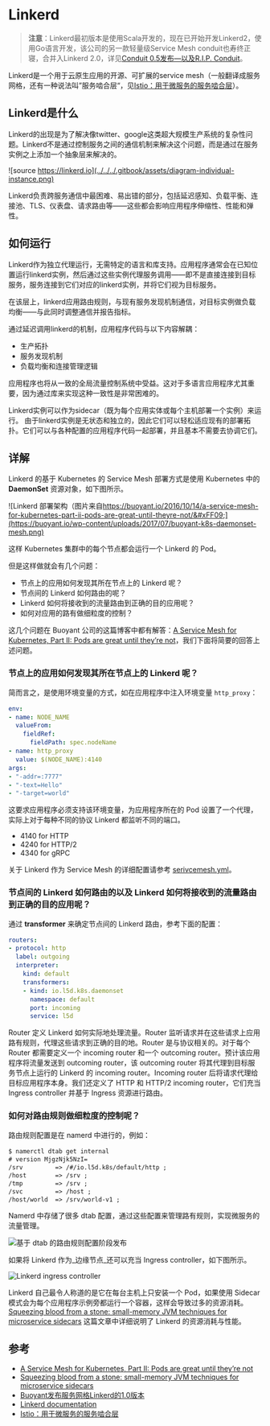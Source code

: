 # Linkerd

> **注意**：Linkerd最初版本是使用Scala开发的，现在已开始开发Linkerd2，使用Go语言开发，该公司的另一款轻量级Service Mesh conduit也寿终正寝，合并入Linkerd 2.0，详见[Conduit 0.5发布—以及R.I.P. Conduit](http://www.servicemesher.com/blog/rip-conduit/)。

Linkerd是一个用于云原生应用的开源、可扩展的service mesh（一般翻译成服务网格，还有一种说法叫”服务啮合层“，见[Istio：用于微服务的服务啮合层](http://www.infoq.com/cn/news/2017/05/istio)）。

## Linkerd是什么

Linkerd的出现是为了解决像twitter、google这类超大规模生产系统的复杂性问题。Linkerd不是通过控制服务之间的通信机制来解决这个问题，而是通过在服务实例之上添加一个抽象层来解决的。

![source https://linkerd.io](../../../.gitbook/assets/diagram-individual-instance.png)

Linkerd负责跨服务通信中最困难、易出错的部分，包括延迟感知、负载平衡、连接池、TLS、仪表盘、请求路由等——这些都会影响应用程序伸缩性、性能和弹性。

## 如何运行

Linkerd作为独立代理运行，无需特定的语言和库支持。应用程序通常会在已知位置运行linkerd实例，然后通过这些实例代理服务调用——即不是直接连接到目标服务，服务连接到它们对应的linkerd实例，并将它们视为目标服务。

在该层上，linkerd应用路由规则，与现有服务发现机制通信，对目标实例做负载均衡——与此同时调整通信并报告指标。

通过延迟调用linkerd的机制，应用程序代码与以下内容解耦：

* 生产拓扑
* 服务发现机制
* 负载均衡和连接管理逻辑

应用程序也将从一致的全局流量控制系统中受益。这对于多语言应用程序尤其重要，因为通过库来实现这种一致性是非常困难的。

Linkerd实例可以作为sidecar（既为每个应用实体或每个主机部署一个实例）来运行。 由于linkerd实例是无状态和独立的，因此它们可以轻松适应现有的部署拓扑。它们可以与各种配置的应用程序代码一起部署，并且基本不需要去协调它们。

## 详解

Linkerd 的基于 Kubernetes 的 Service Mesh 部署方式是使用 Kubernetes 中的 **DaemonSet** 资源对象，如下图所示。

![Linkerd &#x90E8;&#x7F72;&#x67B6;&#x6784;&#xFF08;&#x56FE;&#x7247;&#x6765;&#x81EA;https://buoyant.io/2016/10/14/a-service-mesh-for-kubernetes-part-ii-pods-are-great-until-theyre-not/&#xFF09;](https://buoyant.io/wp-content/uploads/2017/07/buoyant-k8s-daemonset-mesh.png)

这样 Kubernetes 集群中的每个节点都会运行一个 Linkerd 的 Pod。

但是这样做就会有几个问题：

* 节点上的应用如何发现其所在节点上的 Linkerd 呢？
* 节点间的 Linkerd 如何路由的呢？
* Linkerd 如何将接收到的流量路由到正确的目的应用呢？
* 如何对应用的路有做细粒度的控制？

这几个问题在 Buoyant 公司的这篇博客中都有解答：[A Service Mesh for Kubernetes, Part II: Pods are great until they’re not](https://buoyant.io/2016/10/14/a-service-mesh-for-kubernetes-part-ii-pods-are-great-until-theyre-not/)，我们下面将简要的回答上述问题。

### 节点上的应用如何发现其所在节点上的 Linkerd 呢？

简而言之，是使用环境变量的方式，如在应用程序中注入环境变量 `http_proxy`：

```yaml
env:
- name: NODE_NAME
  valueFrom:
    fieldRef:
      fieldPath: spec.nodeName
- name: http_proxy
  value: $(NODE_NAME):4140
args:
- "-addr=:7777"
- "-text=Hello"
- "-target=world"
```

这要求应用程序必须支持该环境变量，为应用程序所在的 Pod 设置了一个代理，实际上对于每种不同的协议 Linkerd 都监听不同的端口。

* 4140 for HTTP
* 4240 for HTTP/2
* 4340 for gRPC

关于 Linkerd 作为 Service Mesh 的详细配置请参考 [serivcemesh.yml](https://github.com/rootsongjc/kubernetes-handbook/blob/master/manifests/linkerd/servicemesh.yml)。

### 节点间的 Linkerd 如何路由的以及 Linkerd 如何将接收到的流量路由到正确的目的应用呢？

通过 **transformer** 来确定节点间的 Linkerd 路由，参考下面的配置：

```yaml
routers:
- protocol: http
  label: outgoing
  interpreter:
    kind: default
    transformers:
    - kind: io.l5d.k8s.daemonset
      namespace: default
      port: incoming
      service: l5d
```

Router 定义 Linkerd 如何实际地处理流量。Router 监听请求并在这些请求上应用路有规则，代理这些请求到正确的目的地。Router 是与协议相关的。对于每个 Router 都需要定义一个 incoming router 和一个 outcoming router。预计该应用程序将流量发送到 outcoming router，该 outcoming router 将其代理到目标服务节点上运行的 Linkerd 的 incoming router。Incoming router 后将请求代理给目标应用程序本身。我们还定义了 HTTP 和 HTTP/2 incoming router，它们充当 Ingress controller 并基于 Ingress 资源进行路由。

### 如何对路由规则做细粒度的控制呢？

路由规则配置是在 namerd 中进行的，例如：

```text
$ namerctl dtab get internal
# version MjgzNjk5NzI=
/srv         => /#/io.l5d.k8s/default/http ;
/host        => /srv ;
/tmp         => /srv ;
/svc         => /host ;
/host/world  => /srv/world-v1 ;
```

Namerd 中存储了很多 dtab 配置，通过这些配置来管理路有规则，实现微服务的流量管理。

![&#x57FA;&#x4E8E; dtab &#x7684;&#x8DEF;&#x7531;&#x89C4;&#x5219;&#x914D;&#x7F6E;&#x9636;&#x6BB5;&#x53D1;&#x5E03;](https://buoyant.io/wp-content/uploads/2017/07/buoyant-4_override.png)

如果将 Linkerd 作为_边缘节点_还可以充当 Ingress controller，如下图所示。

![Linkerd ingress controller](https://buoyant.io/wp-content/uploads/2017/07/buoyant-k8s-hello-world-ingress-controller-1.png)

Linkerd 自己最令人称道的是它在每台主机上只安装一个 Pod，如果使用 Sidecar 模式会为每个应用程序示例旁都运行一个容器，这样会导致过多的资源消耗。[Squeezing blood from a stone: small-memory JVM techniques for microservice sidecars](https://buoyant.io/2016/06/17/small-memory-jvm-techniques-for-microservice-sidecars/) 这篇文章中详细说明了 Linkerd 的资源消耗与性能。

## 参考

* [A Service Mesh for Kubernetes, Part II: Pods are great until they’re not](https://buoyant.io/2016/10/14/a-service-mesh-for-kubernetes-part-ii-pods-are-great-until-theyre-not/)
* [Squeezing blood from a stone: small-memory JVM techniques for microservice sidecars](https://buoyant.io/2016/06/17/small-memory-jvm-techniques-for-microservice-sidecars/)
* [Buoyant发布服务网格Linkerd的1.0版本](http://www.infoq.com/cn/news/2017/05/buoyant-release-ver-1-of-linkerd)
* [Linkerd documentation](https://linkerd.io/documentation/)
* [Istio：用于微服务的服务啮合层](http://www.infoq.com/cn/news/2017/05/istio)

